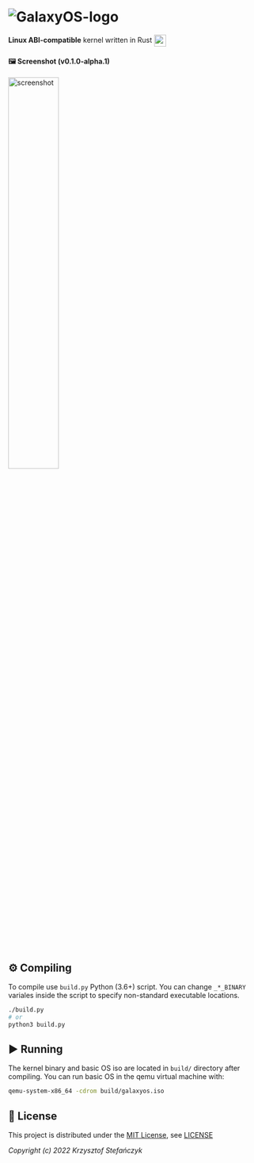 # ![GalaxyOS-logo](https://user-images.githubusercontent.com/68482946/201522597-a5579bed-eb51-4139-ba85-2843a59ec2d1.svg)
**Linux ABI-compatible** kernel written in Rust
<img src="https://user-images.githubusercontent.com/68482946/201523093-e398ba2f-62c1-4700-a412-191dcd1bd3f9.png" alt="rust-logo" height="24px" align="center"/>

#### 🖼️ Screenshot (v0.1.0-alpha.1)

<img src="https://user-images.githubusercontent.com/68482946/201498195-18769c05-db98-4e94-ba9a-368a4e3f848d.png" alt="screenshot" width="45%"/>

## ⚙️ Compiling
To compile use `build.py` Python (3.6+) script.
You can change `_*_BINARY` variales inside the script to specify non-standard executable locations.
```sh
./build.py
# or
python3 build.py
```

## ▶️ Running
The kernel binary and basic OS iso are located in `build/` directory after compiling.
You can run basic OS in the qemu virtual machine with:
```sh
qemu-system-x86_64 -cdrom build/galaxyos.iso
```

## 📃 License
This project is distributed under the [MIT License](https://en.wikipedia.org/wiki/MIT_License), see [LICENSE](https://github.com/HXM4Tech/GalaxyOS/blob/master/LICENSE)

*Copyright (c) 2022 Krzysztof Stefańczyk*
